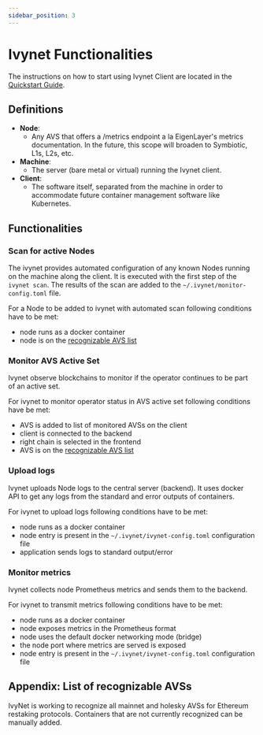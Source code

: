 ```yaml
---
sidebar_position: 3
---
```


# Ivynet Functionalities

The instructions on how to start using Ivynet Client are located in the [Quickstart Guide](./QuickstartGuide.md).

## Definitions

- **Node**:
  - Any AVS that offers a /metrics endpoint a la EigenLayer's metrics documentation.
  In the future, this scope will broaden to Symbiotic, L1s, L2s, etc.
- **Machine**:
  - The server (bare metal or virtual) running the Ivynet client.
- **Client**:
  - The software itself, separated from the machine in order to accommodate future container management software like Kubernetes.

## Functionalities

### Scan for active Nodes

The ivynet provides automated configuration of any known Nodes running on the machine along the client.
It is executed with the first step of the `ivynet scan`.
The results of the scan are added to the `~/.ivynet/monitor-config.toml` file.

For a Node to be added to ivynet with automated scan following conditions have to be met:
- node runs as a docker container
- node is on the [recognizable AVS list](#appendix-list-of-recognizable-avss)

### Monitor AVS Active Set

Ivynet observe blockchains to monitor if the operator continues to be part of an active set.

For ivynet to monitor operator status in AVS active set following conditions have be met:
- AVS is added to list of monitored AVSs on the client
- client is connected to the backend
- right chain is selected in the frontend
- AVS is on the [recognizable AVS list](#appendix-list-of-recognizable-avss)

### Upload logs

Ivynet uploads Node logs to the central server (backend).
It uses docker API to get any logs from the standard and error outputs of containers.

For ivynet to upload logs following conditions have to be met:
- node runs as a docker container
- node entry is present in the `~/.ivynet/ivynet-config.toml` configuration file
- application sends logs to standard output/error

### Monitor metrics

Ivynet collects node Prometheus metrics and sends them to the backend.

For ivynet to transmit metrics following conditions have to be met:
- node runs as a docker container
- node exposes metrics in the Prometheus format
- node uses the default docker networking mode (bridge)
- the node port where metrics are served is exposed
- node entry is present in the `~/.ivynet/ivynet-config.toml` configuration file

## Appendix: List of recognizable AVSs

IvyNet is working to recognize all mainnet and holesky AVSs for Ethereum restaking protocols. Containers that are not currently recognized can be manually added. 
